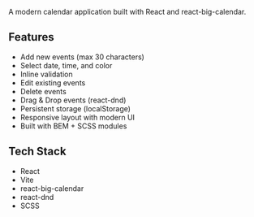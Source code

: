 A modern calendar application built with React and react-big-calendar.

## Features

- Add new events (max 30 characters)
- Select date, time, and color
- Inline validation
- Edit existing events
- Delete events
- Drag & Drop events (react-dnd)
- Persistent storage (localStorage)
- Responsive layout with modern UI
- Built with BEM + SCSS modules

## Tech Stack
- React
- Vite
- react-big-calendar
- react-dnd
- SCSS